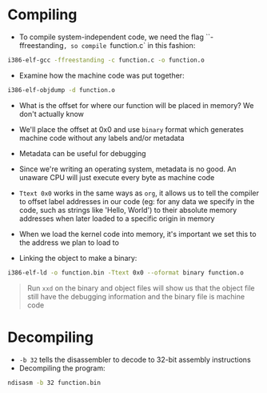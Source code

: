 # Compiling

- To compile system-independent code, we need the flag ``-ffreestanding`, so compile `function.c` in this fashion:
```sh
i386-elf-gcc -ffreestanding -c function.c -o function.o
```

- Examine how the machine code was put together:
```sh
i386-elf-objdump -d function.o
```

- What is the offset for where our function will be placed in memory? We don't actually know
- We'll place the offset at 0x0 and use `binary` format which generates machine code without any labels and/or metadata
- Metadata can be useful for debugging
- Since we're writing an operating system, metadata is no good. An unaware CPU will just execute every byte as machine code
- `Ttext 0x0` works in the same ways as `org`, it allows us to tell the compiler to offset label addresses in our code (eg: for any data we specify in the code, such as strings like 'Hello, World') to their absolute memory addresses when later loaded to a specific origin in memory
- When we load the kernel code into memory, it's important we set this to the address we plan to load to

- Linking the object to make a binary:
```sh
i386-elf-ld -o function.bin -Ttext 0x0 --oformat binary function.o
```

> Run `xxd` on the binary and object files will show us that the object file still have the debugging information and the binary file is machine code

# Decompiling

- `-b 32` tells the disassembler to decode to 32-bit assembly instructions
- Decompiling the program:
```sh
ndisasm -b 32 function.bin
```

